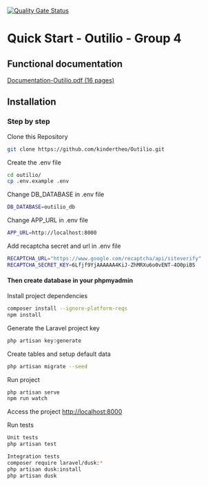 [![Quality Gate Status](https://sonarcloud.io/api/project_badges/measure?project=kindertheo_Outilio&metric=alert_status)](https://sonarcloud.io/summary/new_code?id=kindertheo_Outilio)

# Quick Start - Outilio - Group 4

## Functional documentation

[Documentation-Outilio.pdf (16 pages)](https://github.com/kindertheo/Outilio/blob/main/Documentation-Outilio.pdf)

## Installation

### Step by step
Clone this Repository
```sh
git clone https://github.com/kindertheo/Outilio.git
```

Create the .env file
```sh
cd outilio/
cp .env.example .env
```

Change DB_DATABASE in .env file
```sh
DB_DATABASE=outilio_db
```

Change APP_URL in .env file
```sh
APP_URL=http://localhost:8000
```

Add recaptcha secret and url in .env file
```sh
RECAPTCHA_URL="https://www.google.com/recaptcha/api/siteverify"
RECAPTCHA_SECRET_KEY=6Lfjf9YjAAAAAA4KiJ-ZhMRXu6o0vENT-4O0piBS
```

#### Then create database in your phpmyadmin

Install project dependencies
```sh
composer install --ignore-platform-reqs
npm install
```

Generate the Laravel project key
```sh
php artisan key:generate
```

Create tables and setup default data
```sh
php artisan migrate --seed
```

Run project
```sh
php artisan serve
npm run watch
```

Access the project
[http://localhost:8000](http://localhost:8000)


Run tests
```sh
Unit tests
php artisan test

Integration tests
composer require laravel/dusk:*
php artisan dusk:install
php artisan dusk
```
